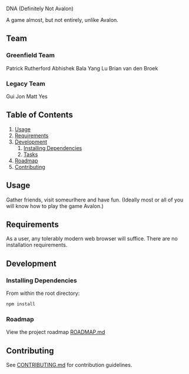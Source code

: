 DNA (Definitely Not Avalon)

A game almost, but not entirely, unlike Avalon.

## Team

### Greenfield Team
  Patrick Rutherford
  Abhishek Bala
  Yang Lu
  Brian van den Broek

### Legacy Team
  Gui
  Jon
  Matt
  Yes
## Table of Contents

1. [Usage](#Usage)
1. [Requirements](#requirements)
1. [Development](#development)
    1. [Installing Dependencies](#installing-dependencies)
    1. [Tasks](#tasks)
1. [Roadmap](#roadmap)
1. [Contributing](#contributing)

## Usage

Gather friends, visit someurlhere and have fun. (Ideally most or all of
you will know how to play the game Avalon.)

## Requirements

As a user, any tolerably modern web browser will suffice. There are no
installation requirements.

## Development

### Installing Dependencies

From within the root directory:

```sh
npm install
```

### Roadmap

View the project roadmap [ROADMAP.md](ROADMAP.md)

## Contributing

See [CONTRIBUTING.md](CONTRIBUTING.md) for contribution guidelines.
